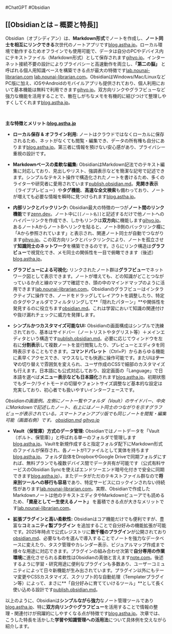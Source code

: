 #ChatGPT #Obsidian
## [[Obsidianとは – 概要と特長]]

Obsidian（オブシディアン）は、**Markdown形式**でノートを作成し、**ノート同士を相互にリンクできる**次世代のノートアプリです[blog.astha.jp](https://blog.astha.jp/post-3917)。ローカル環境で動作するためオフラインでも使用可能で、データは自分のPCやデバイス内にテキストファイル（Markdown形式）として保存されます[gihyo.jp](https://gihyo.jp/article/2022/11/obsidian-01)。インターネット接続不要の設計によりプライバシーと高速動作を両立し、**「第二の脳」** と呼ばれる個人用知識ベースを構築できる点が最大の特徴です[lab.nounai-librarian.com](https://lab.nounai-librarian.com/obsidian1) [lab.nounai-librarian.com](https://lab.nounai-librarian.com/obsidian1)。ObsidianはWindows/Mac/LinuxなどPC版に加え、iOSやAndroidのモバイルアプリも提供されており、個人利用において基本機能は無料で利用できます[gihyo.jp](https://gihyo.jp/article/2022/11/obsidian-01)。双方向リンクやグラフビューなど強力な機能を活用することで、散在しがちなメモを有機的に結びつけて整理しやすくしてくれます[blog.astha.jp](https://blog.astha.jp/post-3917)。

 

**主な特徴とメリット:[blog.astha.jp](https://blog.astha.jp/post-3917)**

- **ローカル保存 & オフライン利用:** ノートはクラウドではなくローカルに保存されるため、ネットがなくても閲覧・編集でき、データの所有権も自分にあります[blog.astha.jp](https://blog.astha.jp/post-3917)。第三者に情報を預けない安心感があり、プライバシー重視の設計です。
    
- **Markdownベースの柔軟な編集:** ObsidianはMarkdown記法でのテキスト編集に対応しており、見出しやリスト、強調表示などを簡潔な記号で記述できます。シンプルなテキスト操作で構造化されたノートを書けるため、多くのライターや研究者に愛用されています[publish.obsidian.md](https://publish.obsidian.md/ipadworkers/ipad/app_obsidian)。**見開き表示**（ライブプレビュー）や**タグ機能**、**高速な全文検索**も備わっており、ノートが増えても必要な情報を瞬時に見つけられます[blog.astha.jp](https://blog.astha.jp/post-3917)。
    
- **内部リンクとバックリンク:** Obsidian最大の特徴の一つが**ノート間のリンク機能**です[zenn.dev](https://zenn.dev/taku_sid/articles/20250428_obsidian_note)。ノート中に`[[ノート名]]`と記述するだけで他ノートへのハイパーリンクを作成でき、しかもリンクは**双方向**に機能します[gihyo.jp](https://gihyo.jp/article/2022/11/obsidian-01)。あるノートAからノートBへリンクを貼ると、ノートB側のバックリンク欄に「Aから参照されています」と表示され、関連ノート同士が自動でつながります[gihyo.jp](https://gihyo.jp/article/2022/11/obsidian-01)。この双方向リンクとバックリンクにより、ノートを孤立させず**知識同士のネットワーク**を構築できるのです。さらにリンク構造は**グラフビュー**で視覚化でき、メモ同士の関係性を一目で俯瞰できます（後述）[blog.astha.jp](https://blog.astha.jp/post-3917)。
    
- **グラフビューによる可視化:** リンクされたノート群は**グラフビュー**でネットワーク図として表示できます。ノートが増えても、どの知識がどことつながっているか点と線のマップで確認でき、頭の中のマインドマップのように活用できます[lab.nounai-librarian.com](https://lab.nounai-librarian.com/obsidian1/#:~:text=1)。Obsidianのグラフビューはインタラクティブに操作でき、ノードをドラッグしてレイアウトを調整したり、特定のタグやフォルダでフィルタリングして**「隠れたパターン」**や関係性を発見するのに役立ちます[obsidian.md](https://obsidian.md/)。これは学習において知識の関連付けや抜け漏れチェックに威力を発揮します。
    
- **シンプルかつカスタマイズ可能なUI:** Obsidianの画面構成はシンプルで洗練されており、基本はサイドバー（ノートリストやタグリスト等）＋メインエディタという構造です[publish.obsidian.md](https://publish.obsidian.md/ipadworkers/ipad/app_obsidian)。必要に応じてウィンドウを左右に**分割表示**して複数ノートを並行閲覧したり、プレビューとエディタを同時表示することもできます。**コマンドパレット**（Ctrl+P）からあらゆる機能に素早くアクセスでき、マウスなしでも快適に操作可能です。またUIは**テーマ**の切り替えで雰囲気を変えられ、ユーザ作成のCSSで細部のカスタマイズも行えます。日本語にも公式対応しており、設定画面の「Language」で日本語を選べば**メニュー表示なども日本語化**されます[blog.astha.jp](https://blog.astha.jp/post-3917/)。初期状態でもダーク/ライトモードの切替やフォントサイズ調整など基本的な設定は充実しており、初心者でも扱いやすいインターフェースです。
    

_Obsidianの画面例。左側にノート一覧やフォルダ（Vault）のサイドバー、中央にMarkdownで記述したノート、右上にはノート同士のつながりを示すグラフビューが表示されている。スマートフォンアプリ版でも同じノートを閲覧・編集可能（画面右側）です。
[obsidian.md](https://obsidian.md/)
[gihyo.jp](https://gihyo.jp/article/2022/11/obsidian-01)_

- **Vault（保管庫）方式のデータ管理:** Obsidianではノートデータを「Vault（ボルト、保管庫）」と呼ばれる単一のフォルダで管理します[blog.astha.jp](https://blog.astha.jp/post-3917/)。Vaultを新規作成すると指定フォルダ配下にMarkdown形式のファイルが保存され、各ノートが1ファイルとして実体を持ちます[blog.astha.jp](https://blog.astha.jp/post-3917/)。フォルダ自体をDropboxやGoogle Driveで同期フォルダにすれば、無料プランでも複数デバイス間でデータ共有が可能です（公式有料サービスのObsidian Syncを使えばエンドツーエンド暗号化付きで安全に同期できます[blog.astha.jp](https://blog.astha.jp/post-3917/)）。またデータがただのテキストファイル群なので**将来別ツールへの移行も容易**であり、特定サービスにロックインされない持続性があります[lab.nounai-librarian.com](https://lab.nounai-librarian.com/obsidian1/)。実際、Obsidianで作成したMarkdownノートは他のテキストエディタやMarkdownビューアでも読めるため、**「資産として一生使えるノート」** を蓄積できる点が大きなメリットです[lab.nounai-librarian.com](https://lab.nounai-librarian.com/obsidian1/)。
    
- **拡張プラグインと高い柔軟性:** Obsidianはコア機能だけでも便利ですが、豊富な**コミュニティ製プラグイン** を追加することで自分好みの機能拡張が可能です。2025年時点で公式レジストリに**数千種のプラグイン**が公開されており[obsidian.md](https://obsidian.md/)、必要なものを選んで導入することでノートを強力なデータベースに変えたり、タスク管理やカレンダー表示、ビジュアルマップ作成まで様々な用途に対応できます。プラグインの組み合わせ次第で**自分専用の作業環境**に進化させられる柔軟性はObsidianの真価と言えます[note.com](https://note.com/iam_shin/n/n959971289c9d)。後述するように学習・研究用途に便利なプラグインも多数あり、ユーザーコミュニティによって日々新機能が生み出されています。プラグイン以外にもテーマ変更やCSSカスタマイズ、スクリプト的な自動処理（Templaterプラグイン等）によって、まさに**「自分好みに育てていけるツール」**として長く使い込める設計です[publish.obsidian.md](https://publish.obsidian.md/ipadworkers/ipad/app_obsidian)。
    

以上のように、Obsidianは**シンプルながら強力**なノート管理ツールであり[blog.astha.jp](https://blog.astha.jp/post-3917/)、特に**双方向リンク**や**グラフビュー**を活用することで情報の整理・関連付けが飛躍的にしやすくなる点が特徴です[blog.astha.jp](https://blog.astha.jp/post-3917/)。次章では、こうした特長を活かした**学習や知識管理への活用法**について具体例を交えながら紹介します。
